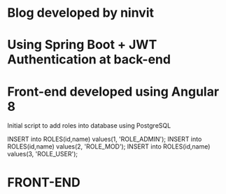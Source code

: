 # Blog developed by ninvit

# Using Spring Boot + JWT Authentication at back-end
# Front-end developed using Angular 8

Initial script to add roles into database using PostgreSQL

INSERT into ROLES(id,name) values(1, 'ROLE_ADMIN');
INSERT into ROLES(id,name) values(2, 'ROLE_MOD');
INSERT into ROLES(id,name) values(3, 'ROLE_USER');

# FRONT-END
